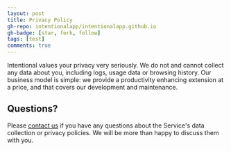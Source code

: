 ```yaml
---
layout: post
title: Privacy Policy
gh-repo: intentionalapp/intentionalapp.github.io
gh-badge: [star, fork, follow]
tags: [test]
comments: true
---
```


Intentional values your privacy very seriously. We do not and cannot collect any data about you, including logs, usage data or browsing history. Our business model is simple: we provide a productivity enhancing extension at a price, and that covers our development and maintenance.


## Questions?


Please [contact us](mailto:noelhavoc@pm.me) if you have any questions about the Service's data collection or privacy policies. We will be more than happy to discuss them with you.
